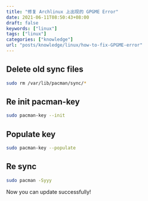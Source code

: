 ```yaml
---
title: "修复 Archlinux 上出现的 GPGME Error"
date: 2021-06-11T08:50:43+08:00
draft: false
keywords: ["linux"]
tags: ["linux"]
categories: ["knowledge"]
url: "posts/knowledge/linux/how-to-fix-GPGME-error"
---
```


## Delete old sync files

```sh
sudo rm /var/lib/pacman/sync/*
```

## Re init pacman-key

```sh
sudo pacman-key --init
```

## Populate key

```sh
sudo pacman-key --populate
```

## Re sync

```sh
sudo pacman -Syyy
```

Now you can update successfully!
